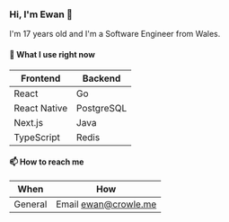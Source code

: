 ### Hi, I'm Ewan 👋

I'm 17 years old and I'm a Software Engineer from Wales.

#### 🔭 What I use right now

| Frontend | Backend |
| --- | --- |
| React  | Go  |
| React Native  | PostgreSQL |
| Next.js | Java |
| TypeScript | Redis |

#### 📫 How to reach me

| When | How |
| --- | --- |
| General | Email ewan@crowle.me |
